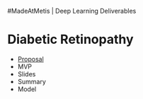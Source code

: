 #MadeAtMetis | Deep Learning Deliverables

# Diabetic Retinopathy


* [Proposal](https://github.com/slp22/deep-learning-project/blob/main/dl-diabetic-retinopathy-proposal.md)
* MVP
* Slides
* Summary
* Model

